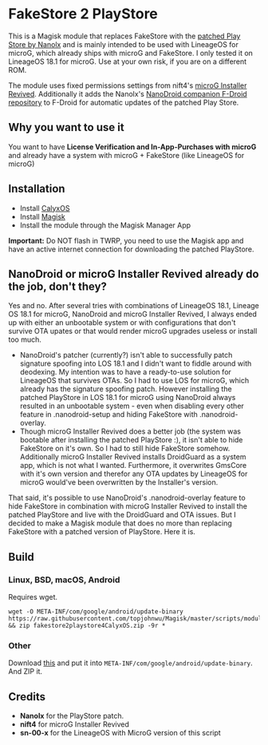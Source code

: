 # FakeStore 2 PlayStore

This is a Magisk module that replaces FakeStore with the [patched Play Store by Nanolx](https://nanolx.org/fdroid/repo/Phonesky_132.apk) and is mainly intended to be used with 
LineageOS for microG, which already ships with microG and FakeStore. I only tested it on LineageOS 18.1 for microG. Use at your own risk, if you are on a different ROM.

The module uses fixed permissions settings from nift4's [microG Installer Revived](https://github.com/nift4/microg_installer_revived). Additionally it adds the Nanolx's [NanoDroid companion F-Droid repository](https://nanolx.org/fdroid/repo/) to F-Droid for automatic updates of the patched Play Store.

## Why you want to use it

You want to have **License Verification and In-App-Purchases with microG** and already have a system with microG + FakeStore (like LineageOS for microG)

## Installation

- Install [CalyxOS](https://calyxos.org/)
- Install [Magisk](https://github.com/topjohnwu/Magisk/)
- Install the module through the Magisk Manager App

**Important:** Do NOT flash in TWRP, you need to use the Magisk app and have an active internet connection for downloading the patched PlayStore.

## NanoDroid or microG Installer Revived already do the job, don't they?

Yes and no. After several tries with combinations of LineageOS 18.1, Lineage OS 18.1 for microG, NanoDroid and microG Installer Revived, I always ended up with either an unbootable system
or with configurations that don't survive OTA upates or that would render microG upgrades useless or install too much.

- NanoDroid's patcher (currently?) isn't able to successfully patch signature spoofing into LOS 18.1 and I didn't want to fiddle around with deodexing. My intention was to have a ready-to-use solution for LineageOS that survives OTAs. So I had to use LOS for microG, which already 
has the signature spoofing patch. However installing the patched PlayStore in LOS 18.1 for microG using NanoDroid always resulted in an unbootable system - even when disabling every other feature in .nanodroid-setup and hiding FakeStore with .nanodroid-overlay.
- Though microG Installer Revived does a better job (the system was bootable after installing the patched PlayStore :), it isn't able to hide FakeStore on it's own. So I had to still hide FakeStore somehow. Additionally microG Installer Revived installs DroidGuard as a system app, which is not what I wanted.
Furthermore, it overwrites GmsCore with it's own version and therefor any OTA updates by LineageOS for microG would've been overwritten by the Installer's version.

That said, it's possible to use NanoDroid's .nanodroid-overlay feature to hide FakeStore in combination with microG Installer Revived to install the patched PlayStore and live with the DroidGuard and OTA issues. But I decided to make a Magisk module that does no more than replacing FakeStore with a patched
version of PlayStore. Here it is.

## Build

### Linux, BSD, macOS, Android

Requires wget.

    wget -O META-INF/com/google/android/update-binary https://raw.githubusercontent.com/topjohnwu/Magisk/master/scripts/module_installer.sh && zip fakestore2playstore4CalyxOS.zip -9r *

### Other

Download [this](https://raw.githubusercontent.com/topjohnwu/Magisk/master/scripts/module_installer.sh) and put it into `META-INF/com/google/android/update-binary`. And ZIP it.

## Credits

- **Nanolx** for the PlayStore patch.
- **nift4** for microG Installer Revived
- **sn-00-x** for the LineageOS with MicroG version of this script
